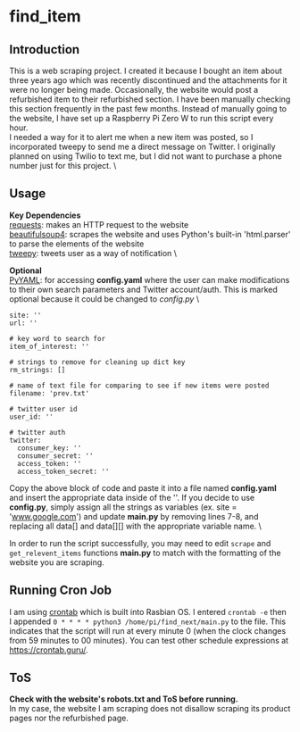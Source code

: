 # find_item

## Introduction
This is a web scraping project. I created it because I bought an item about three years ago which was recently discontinued and the attachments for it were no longer being made. Occasionally, the website would post a refurbished item to their refurbished section. I have been manually checking this section frequently in the past few months. Instead of manually going to the website, I have set up a Raspberry Pi Zero W to run this script every hour.\
I needed a way for it to alert me when a new item was posted, so I incorporated tweepy to send me a direct message on Twitter. I originally planned on using Twilio to text me, but I did not want to purchase a phone number just for this project. \

## Usage
**Key Dependencies**\
[requests](https://docs.python-requests.org/en/master/): makes an HTTP request to the website \
[beautifulsoup4](https://www.crummy.com/software/BeautifulSoup/): scrapes the website and uses Python's built-in 'html.parser' to parse the elements of the website \
[tweepy](https://docs.tweepy.org/en/stable/): tweets user as a way of notification \\

**Optional**\
[PyYAML](https://pyyaml.org/wiki/PyYAMLDocumentation): for accessing __config.yaml__ where the user can make modifications to their own search parameters and Twitter account/auth. This is marked optional because it could be changed to *config.py* \
```
site: ''
url: ''

# key word to search for
item_of_interest: ''

# strings to remove for cleaning up dict key
rm_strings: []

# name of text file for comparing to see if new items were posted
filename: 'prev.txt'

# twitter user id
user_id: ''

# twitter auth
twitter:
  consumer_key: ''
  consumer_secret: ''
  access_token: ''
  access_token_secret: ''
```
Copy the above block of code and paste it into a file named __config.yaml__ and insert the appropriate data inside of the ''. If you decide to use __config.py__, simply assign all the strings as variables (ex. site = 'www.google.com') and update __main.py__ by removing lines 7-8, and replacing all data[] and data[][] with the appropriate variable name. \

In order to run the script successfully, you may need to edit `scrape` and `get_relevent_items` functions __main.py__ to match with the formatting of the website you are scraping.

## Running Cron Job ##
I am using [crontab](https://man7.org/linux/man-pages/man5/crontab.5.html) which is built into Rasbian OS. I entered `crontab -e` then I appended `0 * * * * python3 /home/pi/find_next/main.py` to the file. This indicates that the script will run at every minute 0 (when the clock changes from 59 minutes to 00 minutes). You can test other schedule expressions at https://crontab.guru/.

## ToS ##
__Check with the website's robots.txt and ToS before running.__ \
In my case, the website I am scraping does not disallow scraping its product pages nor the refurbished page.
